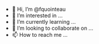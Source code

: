 - 👋 Hi, I’m @fquointeau
- 👀 I’m interested in ...
- 🌱 I’m currently learning ...
- 💞️ I’m looking to collaborate on ...
- 📫 How to reach me ...

<!---
fquointeau/fquointeau is a ✨ special ✨ repository because its `README.md` (this file) appears on your GitHub profile.
You can click the Preview link to take a look at your changes.
--->

